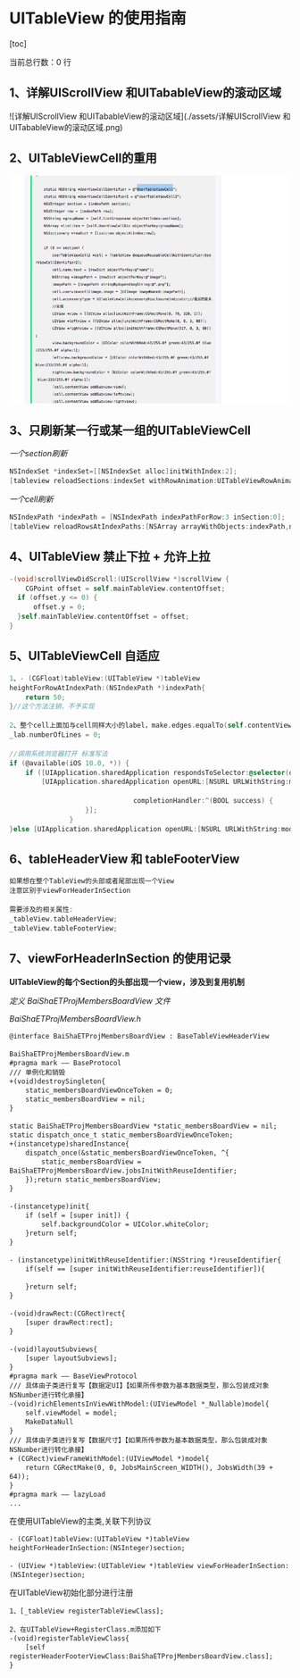 # UITableView 的使用指南

[toc]

当前总行数：0 行

## 1、详解UIScrollView 和UITabableView的滚动区域

![详解UIScrollView 和UITabableView的滚动区域](./assets/详解UIScrollView 和UITabableView的滚动区域.png)

## 2、UITableViewCell的重用

![UITableViewCell的重用](./assets/UITableViewCell的重用.png)

## 3、只刷新某一行或某一组的UITableViewCell

*一个section刷新*

```objective-c
NSIndexSet *indexSet=[[NSIndexSet alloc]initWithIndex:2];
[tableview reloadSections:indexSet withRowAnimation:UITableViewRowAnimationAutomatic];
```

*一个cell刷新*

```objective-c
NSIndexPath *indexPath = [NSIndexPath indexPathForRow:3 inSection:0];
[tableView reloadRowsAtIndexPaths:[NSArray arrayWithObjects:indexPath,nil] withRowAnimation:UITableViewRowAnimationNone];
```

## 4、UITableView 禁止下拉 + 允许上拉

```objective-c
-(void)scrollViewDidScroll:(UIScrollView *)scrollView {
	CGPoint offset = self.mainTableView.contentOffset;
  if (offset.y <= 0) {
      offset.y = 0;
  }self.mainTableView.contentOffset = offset;
}
```

## 5、UITableViewCell 自适应

```objective-c
1、- (CGFloat)tableView:(UITableView *)tableView
heightForRowAtIndexPath:(NSIndexPath *)indexPath{
    return 50;
}//这个方法注销，不予实现

2、整个cell上面加与cell同样大小的label，make.edges.equalTo(self.contentView);_lab.lineBreakMode = NSLineBreakByWordWrapping;
_lab.numberOfLines = 0;

//调用系统浏览器打开 标准写法
if (@available(iOS 10.0, *)) {
    if ([UIApplication.sharedApplication respondsToSelector:@selector(openURL:options:completionHandler:)]) {
        [UIApplication.sharedApplication openURL:[NSURL URLWithString:model.advertUrl]
																				 options:@{}
                               completionHandler:^(BOOL success) {
                   }];
               }
}else [UIApplication.sharedApplication openURL:[NSURL URLWithString:model.advertUrl]];
```

## 6、tableHeaderView 和 tableFooterView

```objective-c
如果想在整个TableView的头部或者尾部出现一个View
注意区别于viewForHeaderInSection

需要涉及的相关属性:
_tableView.tableHeaderView;
_tableView.tableFooterView;
```

## 7、viewForHeaderInSection 的使用记录

**UITableView的每个Section的头部出现一个view，涉及到复用机制**

*定义 BaiShaETProjMembersBoardView 文件*

*BaiShaETProjMembersBoardView.h*

```
@interface BaiShaETProjMembersBoardView : BaseTableViewHeaderView

BaiShaETProjMembersBoardView.m
#pragma mark —— BaseProtocol
/// 单例化和销毁
+(void)destroySingleton{
    static_membersBoardViewOnceToken = 0;
    static_membersBoardView = nil;
}

static BaiShaETProjMembersBoardView *static_membersBoardView = nil;
static dispatch_once_t static_membersBoardViewOnceToken;
+(instancetype)sharedInstance{
    dispatch_once(&static_membersBoardViewOnceToken, ^{
        static_membersBoardView = BaiShaETProjMembersBoardView.jobsInitWithReuseIdentifier;
    });return static_membersBoardView;
}

-(instancetype)init{
    if (self = [super init]) {
        self.backgroundColor = UIColor.whiteColor;
    }return self;
}

- (instancetype)initWithReuseIdentifier:(NSString *)reuseIdentifier{
    if(self == [super initWithReuseIdentifier:reuseIdentifier]){

    }return self;
}

-(void)drawRect:(CGRect)rect{
    [super drawRect:rect];
}

-(void)layoutSubviews{
    [super layoutSubviews];
}
#pragma mark —— BaseViewProtocol
/// 具体由子类进行复写【数据定UI】【如果所传参数为基本数据类型，那么包装成对象NSNumber进行转化承接】
-(void)richElementsInViewWithModel:(UIViewModel *_Nullable)model{
    self.viewModel = model;
    MakeDataNull
}
/// 具体由子类进行复写【数据尺寸】【如果所传参数为基本数据类型，那么包装成对象NSNumber进行转化承接】
+ (CGRect)viewFrameWithModel:(UIViewModel *)model{
    return CGRectMake(0, 0, JobsMainScreen_WIDTH(), JobsWidth(39 + 64));
}
#pragma mark —— lazyLoad
...
```
在使用UITableView的主类,关联下列协议
```
- (CGFloat)tableView:(UITableView *)tableView heightForHeaderInSection:(NSInteger)section;

- (UIView *)tableView:(UITableView *)tableView viewForHeaderInSection:(NSInteger)section;
```
在UITableView初始化部分进行注册
```
1、[_tableView registerTableViewClass];
        
2、在UITableView+RegisterClass.m添加如下
-(void)registerTableViewClass{
    [self registerHeaderFooterViewClass:BaiShaETProjMembersBoardView.class];
}
```

